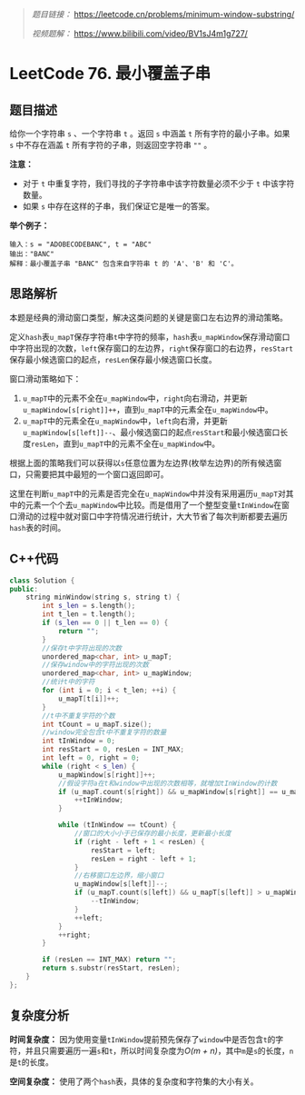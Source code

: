> *题目链接：* https://leetcode.cn/problems/minimum-window-substring/
>
> *视频题解：* https://www.bilibili.com/video/BV1sJ4m1g727/

# LeetCode 76. 最小覆盖子串

## 题目描述

给你一个字符串 `s` 、一个字符串 `t` 。返回 `s` 中涵盖 `t` 所有字符的最小子串。如果 `s` 中不存在涵盖 `t` 所有字符的子串，则返回空字符串 `""` 。

**注意：**

* 对于 `t` 中重复字符，我们寻找的子字符串中该字符数量必须不少于 `t` 中该字符数量。
* 如果 `s` 中存在这样的子串，我们保证它是唯一的答案。

**举个例子：**

```
输入：s = "ADOBECODEBANC", t = "ABC"
输出："BANC"
解释：最小覆盖子串 "BANC" 包含来自字符串 t 的 'A'、'B' 和 'C'。
```

## 思路解析

本题是经典的滑动窗口类型，解决这类问题的关键是窗口左右边界的滑动策略。

定义`hash`表`u_mapT`保存字符串`t`中字符的频率，`hash`表`u_mapWindow`保存滑动窗口中字符出现的次数，`left`保存窗口的左边界，`right`保存窗口的右边界，`resStart`保存最小候选窗口的起点，`resLen`保存最小候选窗口长度。

窗口滑动策略如下：

1. `u_mapT`中的元素不全在`u_mapWindow`中，`right`向右滑动，并更新`u_mapWindow[s[right]]++`，直到`u_mapT`中的元素全在`u_mapWindow`中。
2. `u_mapT`中的元素全在`u_mapWindow`中，`left`向右滑，并更新`u_mapWindow[s[left]]--`、最小候选窗口的起点`resStart`和最小候选窗口长度`resLen`，直到`u_mapT`中的元素不全在`u_mapWindow`中。

根据上面的策略我们可以获得以`s`任意位置为左边界(枚举左边界)的所有候选窗口，只需要把其中最短的一个窗口返回即可。

这里在判断`u_mapT`中的元素是否完全在`u_mapWindow`中并没有采用遍历`u_mapT`对其中的元素一个个去`u_mapWindow`中比较。而是借用了一个整型变量`tInWindow`在窗口滑动的过程中就对窗口中字符情况进行统计，大大节省了每次判断都要去遍历`hash`表的时间。

## C++代码

```cpp
class Solution {
public:
    string minWindow(string s, string t) {
        int s_len = s.length();
        int t_len = t.length();
        if (s_len == 0 || t_len == 0) {
            return "";
        }
        //保存t中字符出现的次数
        unordered_map<char, int> u_mapT;
        //保存window中的字符出现的次数
        unordered_map<char, int> u_mapWindow;
        //统计t中的字符
        for (int i = 0; i < t_len; ++i) {
            u_mapT[t[i]]++;
        }
        //t中不重复字符的个数
        int tCount = u_mapT.size();
        //window完全包含t中不重复字符的数量
        int tInWindow = 0;
        int resStart = 0, resLen = INT_MAX;
        int left = 0, right = 0;
        while (right < s_len) {
            u_mapWindow[s[right]]++;
            //假设字符a在t和window中出现的次数相等，就增加tInWindow的计数
            if (u_mapT.count(s[right]) && u_mapWindow[s[right]] == u_mapT[s[right]]) {
                ++tInWindow;
            } 

            while (tInWindow == tCount) {
                //窗口的大小小于已保存的最小长度，更新最小长度
                if (right - left + 1 < resLen) {
                    resStart = left;
                    resLen = right - left + 1; 
                }
                //右移窗口左边界，缩小窗口    
                u_mapWindow[s[left]]--;
                if (u_mapT.count(s[left]) && u_mapT[s[left]] > u_mapWindow[s[left]]) {
                    --tInWindow;
                }
                ++left;
            }
            ++right;
        } 

        if (resLen == INT_MAX) return "";
        return s.substr(resStart, resLen);
    }
};
```

## 复杂度分析

**时间复杂度：** 因为使用变量`tInWindow`提前预先保存了`window`中是否包含`t`的字符，并且只需要遍历一遍`s`和`t`，所以时间复杂度为*O(m + n)*，其中`m`是`s`的长度，`n`是`t`的长度。

**空间复杂度：** 使用了两个`hash`表，具体的复杂度和字符集的大小有关。
